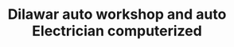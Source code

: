 ---
title: "Dilawar auto workshop and auto Electrician computerized"
url: /karachi/dilawar-auto-workshop-and-auto-electrician-computerized/
shop: Autowerkstatt
---